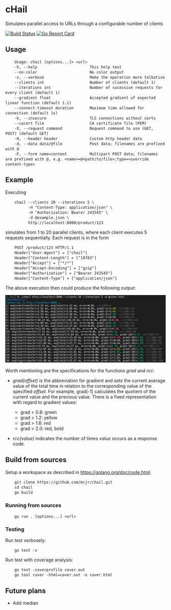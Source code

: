 # cHail

Simulates parallel access to URLs through a configurable number of clients

[![Build Status](https://app.travis-ci.com/mcjr/chail.svg?branch=master)](https://app.travis-ci.com/mcjr/chail)
[![Go Report Card](https://goreportcard.com/badge/mcjr/chail)](https://goreportcard.com/report/github.com/mcjr/chail)

## Usage

        Usage: chail [options...]> <url>
        -h, --help                       This help text
        --no-color                       No color output
        -v, --verbose                    Make the operation more talkative
        --clients int                    Number of clients (default 1)
        --iterations int                 Number of sucessive requests for every client (default 1)
        --gradient float                 Accepted gradient of expected linear function (default 1.1)
        --connect-timeout duration       Maximum time allowed for connection (default 1s)
        -k, --insecure                   TLS connections without certs
        --cacert file                    CA certificate file (PEM)
        -X, --request command            Request command to use (GET, POST) (default GET)
        -H, --header header              Custom http header data
        -d, --data data/@file            Post data; filenames are prefixed with @
        -F, --form name=content          Multipart POST data; filenames are prefixed with @, e.g. <name>=@<path/to/file>;type=<override content-type>

## Example

Executing

        chail --clients 20 --iterations 5 \
              -H "Content-Type: application/json" \
              -H "Authorization: Bearer 243545" \
              -d @example.json \
              http://localhost:8000/product/123

simulates from 1 to 20 parallel clients, where each client executes 5 requests sequentially. Each request is in the form

        POST /product/123 HTTP/1.1
        Header["User-Agent"] = ["chail"]
        Header["Content-Length"] = ["19783"]
        Header["Accept"] = ["*/*"]
        Header["Accept-Encoding"] = ["gzip"]
        Header["Authorization"] = ["Bearer 243545"]
        Header["Content-Type"] = ["application/json"]

The above execution then could produce the following output:

![output](/output.png "example output")

Worth mentioning are the specifications for the functions _grad_ and _rcc_:

   * _grad(offset)_ is the abbreviation for gradient and sets the current average value of the total time in relation to the corresponding value of the specified _offset_. For example, grad(-1) calculates the quotient of the current value and the previous value. There is a fixed representation with regard to gradient values:

      * grad < 0.8: green
      * grad > 1.2: yellow
      * grad > 1.6: red
      * grad > 2.0: red, bold
   
   * _rcc(value)_ indicates the number of times _value_ occurs as a response code.

## Build from sources

Setup a workspace as described in https://golang.org/doc/code.html.

        git clone https://github.com/mcjr/chail.git
        cd chail
        go build

### Running from sources

        go run . [options...] <url>

### Testing

Run test verbosely:

        go test -v 

Run test with coverage analysis:

        go test -coverprofile cover.out
        go tool cover -html=cover.out -o cover.html

## Future plans

* Add median
